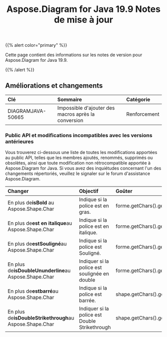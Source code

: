 ﻿---
title: Aspose.Diagram for Java 19.9 Notes de mise à jour
type: docs
weight: 40
url: /fr/java/aspose-diagram-for-java-19-9-release-notes/
---
{{% alert color="primary" %}} 

Cette page contient des informations sur les notes de version pour Aspose.Diagram for Java 19.9.

{{% /alert %}} 
## **Améliorations et changements**

|**Clé**|**Sommaire**|**Catégorie**|
|:- |:- |:- |
|DIAGRAMJAVA-50665|Impossible d'ajouter des macros après la conversion|Renforcement|
### **Public API et modifications incompatibles avec les versions antérieures**
Vous trouverez ci-dessous une liste de toutes les modifications apportées au public API, telles que les membres ajoutés, renommés, supprimés ou obsolètes, ainsi que toute modification non rétrocompatible apportée à Aspose.Diagram for Java. Si vous avez des inquiétudes concernant l'un des changements répertoriés, veuillez le signaler sur le forum d'assistance Aspose.Diagram.

|**Changer**|**Objectif**|**Goûter**|
|:- |:- |:- |
| En plus de**isBold** au Aspose.Shape.Char|Indique si la police est en gras.|forme.getChars().get(0).isBold()|
|En plus de**est en italique**au Aspose.Shape.Char|Indique si la police est en italique.|forme.getChars().get(0).isItalic()|
|En plus de**estSouligné**au Aspose.Shape.Char|Indique si la police est Souligné.|forme.getChars().get(0).isUnderline()|
|En plus de**isDoubleUnunderline**au Aspose.Shape.Char|Indiquer si la police est soulignée en double|forme.getChars().get(0).isDoubleUnderline()|
|En plus de**estbarré**au Aspose.Shape.Char|Indique si la police est barrée.|shape.getChars().get(0).isStrikethrough()|
|En plus de**isDoubleStrikethrough**au Aspose.Shape.Char|Indiquer si la police est Double Strikethrough|shape.getChars().get(0).isDoubleStrikethrough()|

